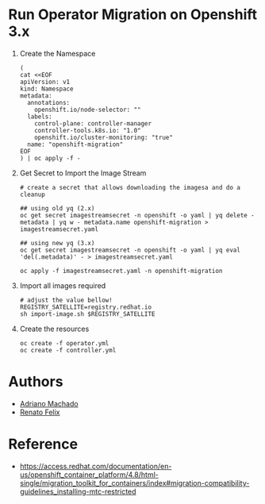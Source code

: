 # Run Operator Migration on Openshift 3.x

1. Create the Namespace

   ```shell
   (
   cat <<EOF
   apiVersion: v1
   kind: Namespace
   metadata:
     annotations:
       openshift.io/node-selector: ""
     labels:
       control-plane: controller-manager
       controller-tools.k8s.io: "1.0"
       openshift.io/cluster-monitoring: "true"
     name: "openshift-migration"
   EOF
   ) | oc apply -f -
   ```

2. Get Secret to Import the Image Stream

   ```shell
   # create a secret that allows downloading the imagesa and do a cleanup
   
   ## using old yq (2.x)
   oc get secret imagestreamsecret -n openshift -o yaml | yq delete - metadata | yq w - metadata.name openshift-migration > imagestreamsecret.yaml
   
   ## using new yq (3.x)
   oc get secret imagestreamsecret -n openshift -o yaml | yq eval 'del(.metadata)' - > imagestreamsecret.yaml
   
   oc apply -f imagestreamsecret.yaml -n openshift-migration
   ```

3. Import all images required

   ```shell
   # adjust the value bellow!
   REGISTRY_SATELLITE=registry.redhat.io
   sh import-image.sh $REGISTRY_SATELLITE
   ```

4. Create the resources

   ```shell
   oc create -f operator.yml
   oc create -f controller.yml
   ```

# Authors

* [Adriano Machado](https://github.com/ammachado)
* [Renato Felix](https://github.com/jovemfelix)

# Reference

* https://access.redhat.com/documentation/en-us/openshift_container_platform/4.8/html-single/migration_toolkit_for_containers/index#migration-compatibility-guidelines_installing-mtc-restricted 